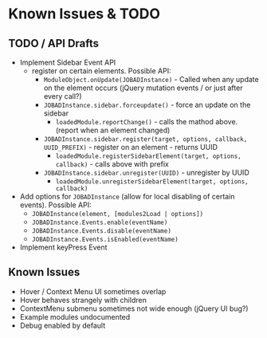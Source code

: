 # Known Issues & TODO

## TODO / API Drafts

* Implement Sidebar Event API
	* register on certain elements. Possible API: 
		* `ModuleObject.onUpdate(JOBADInstance)` - Called when any update on the element occurs (jQuery mutation events / or just after every call?)
		* `JOBADInstance.sidebar.forceupdate()` - force an update on the sidebar
			* `loadedModule.reportChange()` - calls the mathod above. (report when an element changed)
		* `JOBADInstance.sidebar.register(target, options, callback, UUID_PREFIX)` - register on an element - returns UUID
			* `loadedModule.registerSidebarElement(target, options, callback)` - calls above with prefix
		* `JOBADInstance.sidebar.unregister(UUID)` - unregister by UUID
			* `loadedModule.unregisterSidebarElement(target, options, callback)`
* Add options for `JOBADInstance` (allow for local disabling of certain events). Possible API: 
	* `JOBADInstance(element, [modules2Load | options])`
	* `JOBADInstance.Events.enable(eventName)`
	* `JOBADInstance.Events.disable(eventName)`
	* `JOBADInstance.Events.isEnabled(eventName)`
* Implement keyPress Event

## Known Issues

* Hover / Context Menu UI sometimes overlap
* Hover behaves strangely with children
* ContextMenu submenu sometimes not wide enough (jQuery UI bug?)
* Example modules undocumented
* Debug enabled by default
